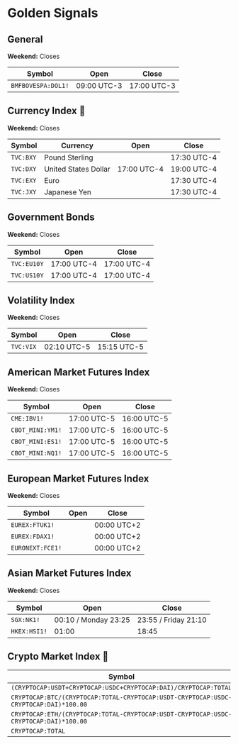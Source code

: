 # Golden Signals

<!--
https://ycharts.com/indicators/sp_500_market_cap
https://www.marketwatch.com/investing/index/spx

https://companiesmarketcap.com/

https://companiesmarketcap.com/nasdaq/marketcap/

https://companiesmarketcap.com/dow-jones/largest-companies-by-market-cap/

https://companiesmarketcap.com/assets-by-market-cap/

https://8marketcap.com/#
-->

## General

**Weekend:** Closes

| Symbol             | Open        | Close       |
| ------------------ | ----------- | ----------- |
| `BMFBOVESPA:DOL1!` | 09:00 UTC-3 | 17:00 UTC-3 |

## Currency Index 🌟

**Weekend:** Closes

| Symbol    | Currency             | Open        | Close       |
| --------- | -------------------- | ----------- | ----------- |
| `TVC:BXY` | Pound Sterling       |             | 17:30 UTC-4 |
| `TVC:DXY` | United States Dollar | 17:00 UTC-4 | 19:00 UTC-4 |
| `TVC:EXY` | Euro                 |             | 17:30 UTC-4 |
| `TVC:JXY` | Japanese Yen         |             | 17:30 UTC-4 |

## Government Bonds

**Weekend:** Closes

| Symbol      | Open        | Close       |
| ----------- | ----------- | ----------- |
| `TVC:EU10Y` | 17:00 UTC-4 | 17:00 UTC-4 |
| `TVC:US10Y` | 17:00 UTC-4 | 17:00 UTC-4 |

## Volatility Index

**Weekend:** Closes

| Symbol    | Open        | Close       |
| --------- | ----------- | ----------- |
| `TVC:VIX` | 02:10 UTC-5 | 15:15 UTC-5 |

## American Market Futures Index

**Weekend:** Closes

| Symbol           | Open        | Close       |
| ---------------- | ----------- | ----------- |
| `CME:IBV1!`      | 17:00 UTC-5 | 16:00 UTC-5 |
| `CBOT_MINI:YM1!` | 17:00 UTC-5 | 16:00 UTC-5 |
| `CBOT_MINI:ES1!` | 17:00 UTC-5 | 16:00 UTC-5 |
| `CBOT_MINI:NQ1!` | 17:00 UTC-5 | 16:00 UTC-5 |

## European Market Futures Index

**Weekend:** Closes

| Symbol           | Open | Close       |
| ---------------- | ---- | ----------- |
| `EUREX:FTUK1!`   |      | 00:00 UTC+2 |
| `EUREX:FDAX1!`   |      | 00:00 UTC+2 |
| `EURONEXT:FCE1!` |      | 00:00 UTC+2 |

## Asian Market Futures Index

**Weekend:** Closes

<!--
UTC 0
-->

| Symbol       | Open                 | Close                |
| ------------ | -------------------- | -------------------- |
| `SGX:NK1!`   | 00:10 / Monday 23:25 | 23:55 / Friday 21:10 |
| `HKEX:HSI1!` | 01:00                | 18:45                |

## Crypto Market Index 🌟

| Symbol                                                                               |
| ------------------------------------------------------------------------------------ |
| `(CRYPTOCAP:USDT+CRYPTOCAP:USDC+CRYPTOCAP:DAI)/CRYPTOCAP:TOTAL`                      |
| `CRYPTOCAP:BTC/(CRYPTOCAP:TOTAL-CRYPTOCAP:USDT-CRYPTOCAP:USDC-CRYPTOCAP:DAI)*100.00` |
| `CRYPTOCAP:ETH/(CRYPTOCAP:TOTAL-CRYPTOCAP:USDT-CRYPTOCAP:USDC-CRYPTOCAP:DAI)*100.00` |
| `CRYPTOCAP:TOTAL`                                                                    |

<!-- ## Commodities

| Symbol      | Open | Pre-Open |
| ----------- | ---- |
| `` |      |          | -->
